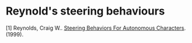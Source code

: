 # Reynold's steering behaviours
[1] Reynolds, Craig W.. [Steering Behaviors For Autonomous Characters](https://www.semanticscholar.org/paper/Steering-Behaviors-For-Autonomous-Characters-Reynolds/9d19157fa8da0a7d216f44d6a45a73b59b6da23f). (1999).
